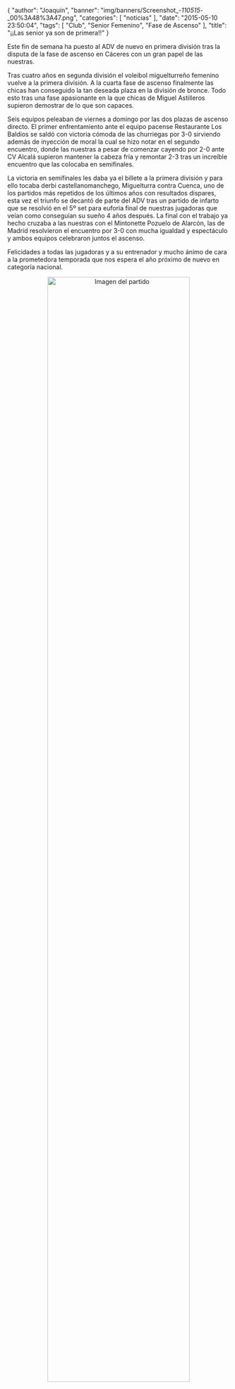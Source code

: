 {
  "author": "Joaquín", 
  "banner": "img/banners/Screenshot_-_110515_-_00%3A48%3A47.png", 
  "categories": [
    "noticias"
  ], 
  "date": "2015-05-10 23:50:04", 
  "tags": [
    "Club", 
    "Senior Femenino", 
    "Fase de Ascenso"
  ], 
  "title": "¡¡Las senior ya son de primera!!"
}

Este fin de semana ha puesto al ADV de nuevo en primera división tras la disputa de la fase de ascenso en Cáceres con un gran papel de las nuestras.

Tras cuatro años en segunda división el voleibol miguelturreño femenino vuelve a la primera división. A la cuarta fase de ascenso finalmente las chicas han conseguido la tan deseada plaza en la división de bronce. Todo esto tras una fase apasionante en la que chicas de Miguel Astilleros supieron demostrar de lo que son capaces.

Seis equipos peleaban de viernes a domingo por las dos plazas de ascenso directo. El primer enfrentamiento ante el equipo pacense Restaurante Los Baldíos se saldó con victoria cómoda de las churriegas por 3-0 sirviendo además de inyección de moral la cual se hizo notar en el segundo encuentro, donde las nuestras a pesar de comenzar cayendo por 2-0 ante CV Alcalá supieron mantener la cabeza fría y remontar 2-3 tras un increíble encuentro que las colocaba en semifinales. 

La victoria en semifinales les daba ya el billete a la primera división y para ello tocaba derbi castellanomanchego, Miguelturra contra Cuenca, uno de los partidos más repetidos de los últimos años con resultados dispares, esta vez el triunfo se decantó de parte del ADV tras un partido de infarto que se resolvió en el 5º set para euforia final de nuestras jugadoras que veían como conseguían su sueño 4 años después. La final con el trabajo ya hecho cruzaba a las nuestras con el Mintonette Pozuelo de Alarcón, las de Madrid resolvieron el encuentro por 3-0 con mucha igualdad y espectáculo y ambos equipos celebraron juntos el ascenso.

Felicidades a todas las jugadoras y a su entrenador y mucho ánimo de cara a la prometedora temporada que nos espera el año próximo de nuevo en categoría nacional.

<center>
<a target="_new" href="http://www.advmiguelturra.org/img/banners/Screenshot%20-%20110515%20-%2000%3A48%3A47.png"> 
<img alt="Imagen del partido" width="80%" align="center" src="http://www.advmiguelturra.org/img/banners/Screenshot%20-%20110515%20-%2000%3A48%3A47.png"/> </a> </center>





